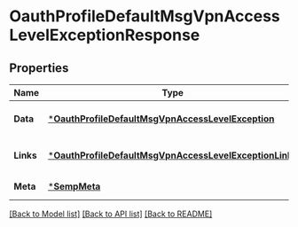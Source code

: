 # OauthProfileDefaultMsgVpnAccessLevelExceptionResponse

## Properties
Name | Type | Description | Notes
------------ | ------------- | ------------- | -------------
**Data** | [***OauthProfileDefaultMsgVpnAccessLevelException**](OauthProfileDefaultMsgVpnAccessLevelException.md) |  | [optional] [default to null]
**Links** | [***OauthProfileDefaultMsgVpnAccessLevelExceptionLinks**](OauthProfileDefaultMsgVpnAccessLevelExceptionLinks.md) |  | [optional] [default to null]
**Meta** | [***SempMeta**](SempMeta.md) |  | [default to null]

[[Back to Model list]](../README.md#documentation-for-models) [[Back to API list]](../README.md#documentation-for-api-endpoints) [[Back to README]](../README.md)

